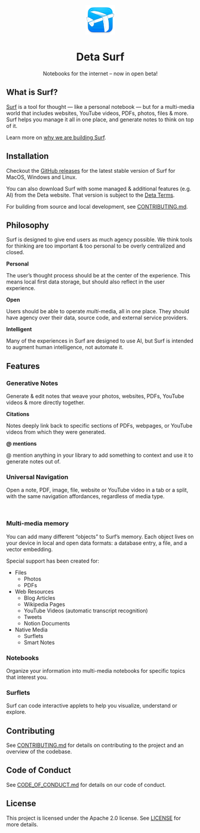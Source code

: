<div align="center">

<a href="https://deta.surf" target="_blank">
    <img src="./app/build/resources/prod/icon.png" width="80">
</a>

# Deta Surf

Notebooks for the internet – now in open beta!

</div>

## What is Surf?

[Surf](https://deta.surf) is a tool for thought — like a personal notebook — but for a multi-media world that includes websites, YouTube videos, PDFs, photos, files & more. Surf helps you manage it all in one place, and generate notes to think on top of it.

Learn more on [why we are building Surf](https://deta.surf/motivation).

## Installation

Checkout the [GitHub releases](https://github.com/deta/surf/releases) for the latest stable version of Surf for MacOS, Windows and Linux.

You can also download Surf with some managed & additional features (e.g. AI) from the Deta website. That version is subject to the [Deta Terms](https://deta.surf/terms).

For building from source and local development, see [CONTRIBUTING.md](CONTRIBUTING.md).

## Philosophy

Surf is designed to give end users as much agency possible. We think tools for thinking are too important & too personal to be overly centralized and closed.

**Personal**

The user’s thought process should be at the center of the experience. This means local first data storage, but should also reflect in the user experience.

**Open**

Users should be able to operate _multi_-media, all in one place. They should have agency over their data, source code, and external service providers.

**Intelligent**

Many of the experiences in Surf are designed to use AI, but Surf is intended to augment human intelligence, not automate it.

## Features

### Generative Notes

Generate & edit notes that weave your photos, websites, PDFs, YouTube videos & more directly together.

<SMART NOTES IMG>

**Citations**

Notes deeply link back to specific sections of PDFs, webpages, or YouTube videos from which they were generated.

**@ mentions**

@ mention anything in your library to add something to context and use it to generate notes out of.

### Universal Navigation

Open a note, PDF, image, file, website or YouTube video in a tab or a split, with the same navigation affordances, regardless of media type.

<IMG>

### Multi-media memory

<MEMORY IMG>

You can add many different “objects” to Surf’s memory. Each object lives on your device in local and open data formats: a database entry, a file, and a vector embedding.

Special support has been created for:

- Files
  - Photos
  - PDFs
- Web Resources
  - Blog Articles
  - Wikipedia Pages
  - YouTube Videos (automatic transcript recognition)
  - Tweets
  - Notion Documents
- Native Media
  - Surflets
  - Smart Notes

### Notebooks

Organize your information into multi-media notebooks for specific topics that interest you.

<NOTEBOOKs IMG>

### Surflets

Surf can code interactive applets to help you visualize, understand or explore.

<SURFLETS IMG>

## Contributing

See [CONTRIBUTING.md](CONTRIBUTING.md) for details on contributing to the project and an overview of the codebase.

## Code of Conduct

See [CODE_OF_CONDUCT.md](CODE_OF_CONDUCT.md) for details on our code of conduct.

## License

This project is licensed under the Apache 2.0 license. See [LICENSE](LICENSE) for more details.
